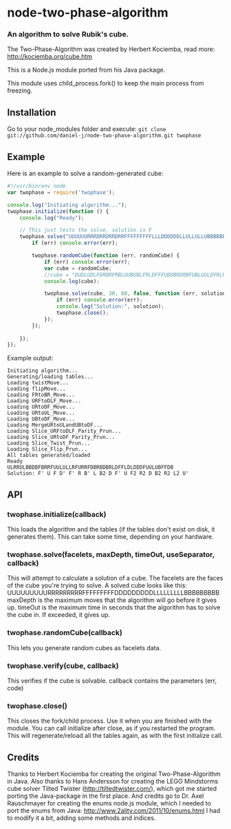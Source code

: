 
node-two-phase-algorithm
============

### An algorithm to solve Rubik's cube.

The Two-Phase-Algorithm was created by Herbert Kociemba, read more: http://kociemba.org/cube.htm

This is a Node.js module ported from his Java package.

This module uses child_process.fork() to keep the main process from freezing.

Installation
------------
Go to your node_modules folder and execute:
`git clone git://github.com/daniel-j/node-two-phase-algorithm.git twophase`

Example
-------
Here is an example to solve a random-generated cube:

``` javascript
#!/usr/bin/env node
var twophase = require('twophase');

console.log("Initiating algorithm...");
twophase.initialize(function () {
	console.log("Ready");

	// This just tests the solve, solution is F
	twophase.solve("UUUUUURRRDRRDRRDRRFFFFFFFFFLLLDDDDDDLLULLULLUBBBBBBBBB", 30, 60, false, function (err, solution) {
		if (err) console.error(err);

		twophase.randomCube(function (err, randomCube) {
			if (err) console.error(err);
			var cube = randomCube;
			//cube = "DUDLUDLFDRBRFRBLUUBUBLFRLDFFFUDDBRDRBFUBLUULDFRLRBLBRF";
			console.log(cube);

			twophase.solve(cube, 30, 60, false, function (err, solution) {
				if (err) console.error(err);
				console.log("Solution:", solution);
				twophase.close();
			});
		});
		
	});
});
```
Example output:
```
Initiating algorithm...
Generating/loading tables...
Loading twistMove...
Loading flipMove...
Loading FRtoBR_Move...
Loading URFtoDLF_Move...
Loading URtoDF_Move...
Loading URtoUL_Move...
Loading UBtoDF_Move...
Loading MergeURtoULandUBtoDF...
Loading Slice_URFtoDLF_Parity_Prun...
Loading Slice_URtoDF_Parity_Prun...
Loading Slice_Twist_Prun...
Loading Slice_Flip_Prun...
All tables generated/loaded
Ready
ULRRULBBDBFBRRFUULULLRFURRFDBRBDBRLDFFLDLDDDFUULUBFFDB
Solution: F' U F D' F' R B' L B2 D F' U F2 R2 D B2 R2 L2 U'
```

API
---
### twophase.initialize(callback)
This loads the algorithm and the tables (if the tables don't exist on disk, it generates them).
This can take some time, depending on your hardware.

### twophase.solve(facelets, maxDepth, timeOut, useSeparator, callback)
This will attempt to calculate a solution of a cube.
The facelets are the faces of the cube you're trying to solve. A solved cube looks like this:
UUUUUUUUURRRRRRRRRFFFFFFFFFDDDDDDDDDLLLLLLLLLBBBBBBBBB
maxDepth is the maximum moves that the algorithm will go before it gives up.
timeOut is the maximum time in seconds that the algorithm has to solve the cube in.
If exceeded, it gives up.

### twophase.randomCube(callback)
This lets you generate random cubes as facelets data.

### twophase.verify(cube, callback)
This verifies if the cube is solvable.
callback contains the parameters (err, code)

### twophase.close()
This closes the fork/child process. Use it when you are finished with the module.
You can call initialize after close, as if you restarted the program.
This will regenerate/reload all the tables again, as with the first initialize call.


Credits
-------
Thanks to Herbert Kociemba for creating the original Two-Phase-Algorithm in Java. Also thanks to Hans Andersson for creating the LEGO Mindstorms cube solver Tilted Twister (http://tiltedtwister.com/), which got me started porting the Java-package in the first place.
And credits go to Dr. Axel Rauschmayer for creating the enums node.js module, which I needed to port the enums from Java: http://www.2ality.com/2011/10/enums.html
I had to modify it a bit, adding some methods and indices.